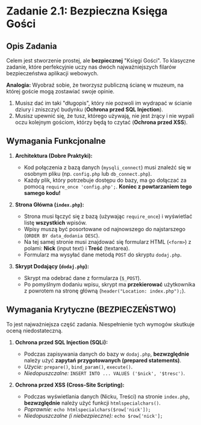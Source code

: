 # Zadanie 2.1: Bezpieczna Księga Gości

## Opis Zadania

Celem jest stworzenie prostej, ale **bezpiecznej** "Księgi Gości". To klasyczne zadanie, które perfekcyjnie uczy nas dwóch najważniejszych filarów bezpieczeństwa aplikacji webowych.

**Analogia:** Wyobraź sobie, że tworzysz publiczną ścianę w muzeum, na której goście mogą zostawiać swoje opinie.
1.  Musisz dać im taki "długopis", który nie pozwoli im wydrapać w ścianie dziury i zniszczyć budynku (**Ochrona przed SQL Injection**).
2.  Musisz upewnić się, że tusz, którego używają, nie jest żrący i nie wypali oczu kolejnym gościom, którzy będą to czytać (**Ochrona przed XSS**).

## Wymagania Funkcjonalne

1.  **Architektura (Dobre Praktyki):**
    * Kod połączenia z bazą danych (`mysqli_connect`) musi znaleźć się w osobnym pliku (np. `config.php` lub `db_connect.php`).
    * Każdy plik, który potrzebuje dostępu do bazy, ma go dołączać za pomocą `require_once 'config.php';`. **Koniec z powtarzaniem tego samego kodu!**

2.  **Strona Główna (`index.php`):**
    * Strona musi łączyć się z bazą (używając `require_once`) i wyświetlać listę **wszystkich** wpisów.
    * Wpisy muszą być posortowane od najnowszego do najstarszego (`ORDER BY data_dodania DESC`).
    * Na tej samej stronie musi znajdować się formularz HTML (`<form>`) z polami: **Nick** (input text) i **Treść** (textarea).
    * Formularz ma wysyłać dane metodą `POST` do skryptu `dodaj.php`.

3.  **Skrypt Dodający (`dodaj.php`):**
    * Skrypt ma odebrać dane z formularza (`$_POST`).
    * Po pomyślnym dodaniu wpisu, skrypt ma **przekierować** użytkownika z powrotem na stronę główną (`header("Location: index.php");`).

## Wymagania Krytyczne (BEZPIECZEŃSTWO)

To jest najważniejsza część zadania. Niespełnienie tych wymogów skutkuje oceną niedostateczną.

1.  **Ochrona przed SQL Injection (SQLi):**
    * Podczas zapisywania danych do bazy w `dodaj.php`, **bezwzględnie** należy użyć **zapytań przygotowanych (prepared statements)**.
    * *Użycie:* `prepare()`, `bind_param()`, `execute()`.
    * *Niedopuszczalne:* `INSERT INTO ... VALUES ('$nick', '$tresc')`.

2.  **Ochrona przed XSS (Cross-Site Scripting):**
    * Podczas wyświetlania danych (Nicku, Treści) na stronie `index.php`, **bezwzględnie** należy użyć funkcji `htmlspecialchars()`.
    * *Poprawnie:* `echo htmlspecialchars($row['nick']);`
    * *Niedopuszczalne (i niebezpieczne):* `echo $row['nick'];`
